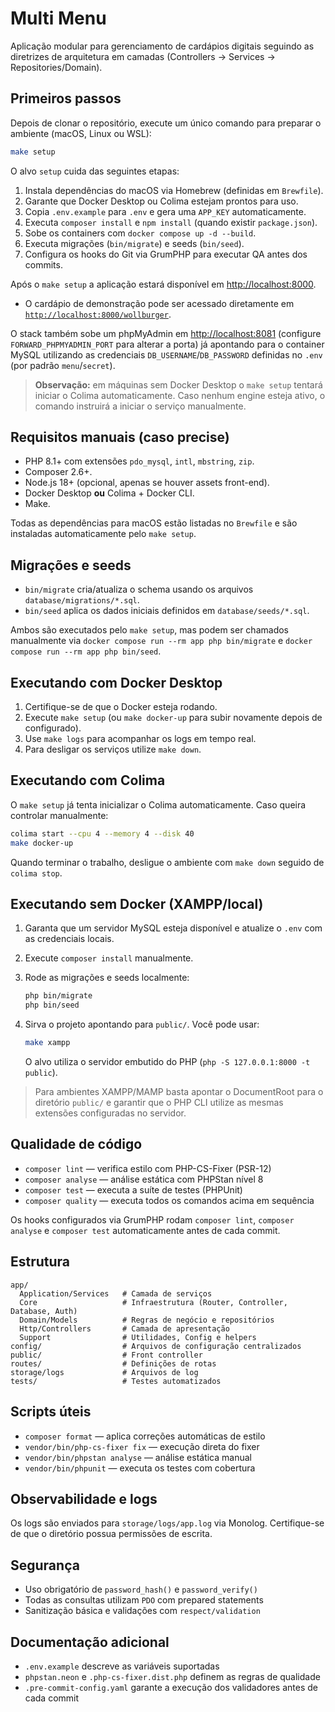 # Multi Menu

Aplicação modular para gerenciamento de cardápios digitais seguindo as diretrizes de arquitetura em camadas (Controllers → Services → Repositories/Domain).

## Primeiros passos

Depois de clonar o repositório, execute um único comando para preparar o ambiente (macOS, Linux ou WSL):

```bash
make setup
```

O alvo `setup` cuida das seguintes etapas:

1. Instala dependências do macOS via Homebrew (definidas em `Brewfile`).
2. Garante que Docker Desktop ou Colima estejam prontos para uso.
3. Copia `.env.example` para `.env` e gera uma `APP_KEY` automaticamente.
4. Executa `composer install` e `npm install` (quando existir `package.json`).
5. Sobe os containers com `docker compose up -d --build`.
6. Executa migrações (`bin/migrate`) e seeds (`bin/seed`).
7. Configura os hooks do Git via GrumPHP para executar QA antes dos commits.

Após o `make setup` a aplicação estará disponível em [http://localhost:8000](http://localhost:8000).

- O cardápio de demonstração pode ser acessado diretamente em [`http://localhost:8000/wollburger`](http://localhost:8000/wollburger).

O stack também sobe um phpMyAdmin em [http://localhost:8081](http://localhost:8081) (configure `FORWARD_PHPMYADMIN_PORT` para alterar a porta) já apontando para o container MySQL utilizando as credenciais `DB_USERNAME`/`DB_PASSWORD` definidas no `.env` (por padrão `menu`/`secret`).

> **Observação:** em máquinas sem Docker Desktop o `make setup` tentará iniciar o Colima automaticamente. Caso nenhum engine esteja ativo, o comando instruirá a iniciar o serviço manualmente.

## Requisitos manuais (caso precise)

- PHP 8.1+ com extensões `pdo_mysql`, `intl`, `mbstring`, `zip`.
- Composer 2.6+.
- Node.js 18+ (opcional, apenas se houver assets front-end).
- Docker Desktop **ou** Colima + Docker CLI.
- Make.

Todas as dependências para macOS estão listadas no `Brewfile` e são instaladas automaticamente pelo `make setup`.

## Migrações e seeds

- `bin/migrate` cria/atualiza o schema usando os arquivos `database/migrations/*.sql`.
- `bin/seed` aplica os dados iniciais definidos em `database/seeds/*.sql`.

Ambos são executados pelo `make setup`, mas podem ser chamados manualmente via `docker compose run --rm app php bin/migrate` e `docker compose run --rm app php bin/seed`.

## Executando com Docker Desktop

1. Certifique-se de que o Docker esteja rodando.
2. Execute `make setup` (ou `make docker-up` para subir novamente depois de configurado).
3. Use `make logs` para acompanhar os logs em tempo real.
4. Para desligar os serviços utilize `make down`.

## Executando com Colima

O `make setup` já tenta inicializar o Colima automaticamente. Caso queira controlar manualmente:

```bash
colima start --cpu 4 --memory 4 --disk 40
make docker-up
```

Quando terminar o trabalho, desligue o ambiente com `make down` seguido de `colima stop`.

## Executando sem Docker (XAMPP/local)

1. Garanta que um servidor MySQL esteja disponível e atualize o `.env` com as credenciais locais.
2. Execute `composer install` manualmente.
3. Rode as migrações e seeds localmente:

   ```bash
   php bin/migrate
   php bin/seed
   ```

4. Sirva o projeto apontando para `public/`. Você pode usar:

   ```bash
   make xampp
   ```

   O alvo utiliza o servidor embutido do PHP (`php -S 127.0.0.1:8000 -t public`).

> Para ambientes XAMPP/MAMP basta apontar o DocumentRoot para o diretório `public/` e garantir que o PHP CLI utilize as mesmas extensões configuradas no servidor.


## Qualidade de código

- `composer lint` — verifica estilo com PHP-CS-Fixer (PSR-12)
- `composer analyse` — análise estática com PHPStan nível 8
- `composer test` — executa a suíte de testes (PHPUnit)
- `composer quality` — executa todos os comandos acima em sequência

Os hooks configurados via GrumPHP rodam `composer lint`, `composer analyse` e `composer test` automaticamente antes de cada commit.
## Estrutura

```
app/
  Application/Services   # Camada de serviços
  Core                   # Infraestrutura (Router, Controller, Database, Auth)
  Domain/Models          # Regras de negócio e repositórios
  Http/Controllers       # Camada de apresentação
  Support                # Utilidades, Config e helpers
config/                  # Arquivos de configuração centralizados
public/                  # Front controller
routes/                  # Definições de rotas
storage/logs             # Arquivos de log
tests/                   # Testes automatizados
```

## Scripts úteis

- `composer format` — aplica correções automáticas de estilo
- `vendor/bin/php-cs-fixer fix` — execução direta do fixer
- `vendor/bin/phpstan analyse` — análise estática manual
- `vendor/bin/phpunit` — executa os testes com cobertura

## Observabilidade e logs

Os logs são enviados para `storage/logs/app.log` via Monolog. Certifique-se de que o diretório possua permissões de escrita.

## Segurança

- Uso obrigatório de `password_hash()` e `password_verify()`
- Todas as consultas utilizam `PDO` com prepared statements
- Sanitização básica e validações com `respect/validation`

## Documentação adicional

- `.env.example` descreve as variáveis suportadas
- `phpstan.neon` e `.php-cs-fixer.dist.php` definem as regras de qualidade
- `.pre-commit-config.yaml` garante a execução dos validadores antes de cada commit
